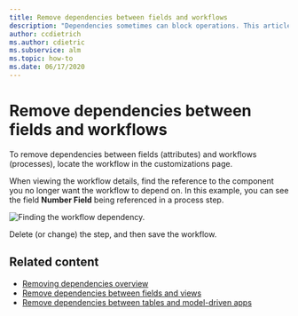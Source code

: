 ```yaml
---
title: Remove dependencies between fields and workflows
description: "Dependencies sometimes can block operations. This article describes how field and workflow dependencies can be removed."
author: ccdietrich
ms.author: cdietric
ms.subservice: alm
ms.topic: how-to
ms.date: 06/17/2020
---
```

# Remove dependencies between fields and workflows

To remove dependencies between fields (attributes) and workflows (processes), locate the workflow in the customizations page.

When viewing the workflow details, find the reference to the component you no longer want the workflow to depend on. In this example, you can see the field **Number Field** being referenced in a process step.

![Finding the workflow dependency.](media/solution-dependency-component-workflow.png "Finding the workflow dependency")

Delete (or change) the step, and then save the workflow.

## Related content

- [Removing dependencies overview](removing-dependencies.md)
- [Remove dependencies between fields and views](remove-field-view.md)
- [Remove dependencies between tables and model-driven apps](remove-table-app.md)
